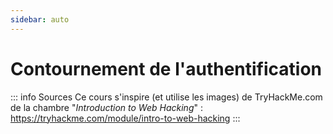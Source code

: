 ```yaml
---
sidebar: auto
---
```

# Contournement de l'authentification 
<Badge type="tip" text="Rédigé le */*/2024" />
<Badge type="danger" text="<---- mettre à jour" />
<Badge type="warning" text="En cours de rédaction" />

::: info Sources
Ce cours s'inspire (et utilise les images) de TryHackMe.com de la chambre "*Introduction to Web Hacking*" :
https://tryhackme.com/module/intro-to-web-hacking
:::